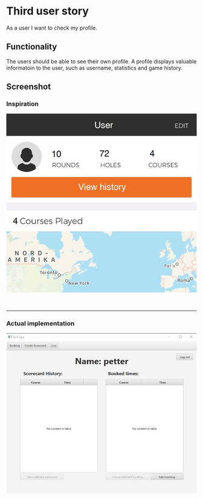 # Third user story
As a user I want to check my profile.

## Functionality
The users should be able to see their own profile. A profile displays valuable informatoin to the
user, such as username, statistics and game history.

## Screenshot
### **Inspiration**
![Profile](img/img_3.jpg "Profile")

<br/>
<hr/>

### **Actual implementation**
![ProfileApp](img/img_3_app.jpg "ProfileApp")
